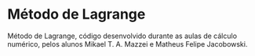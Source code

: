 # Método de Lagrange

Método de Lagrange, código desenvolvido durante as aulas de cálculo numérico, pelos alunos Mikael T. A. Mazzei e Matheus Felipe Jacobowski.
